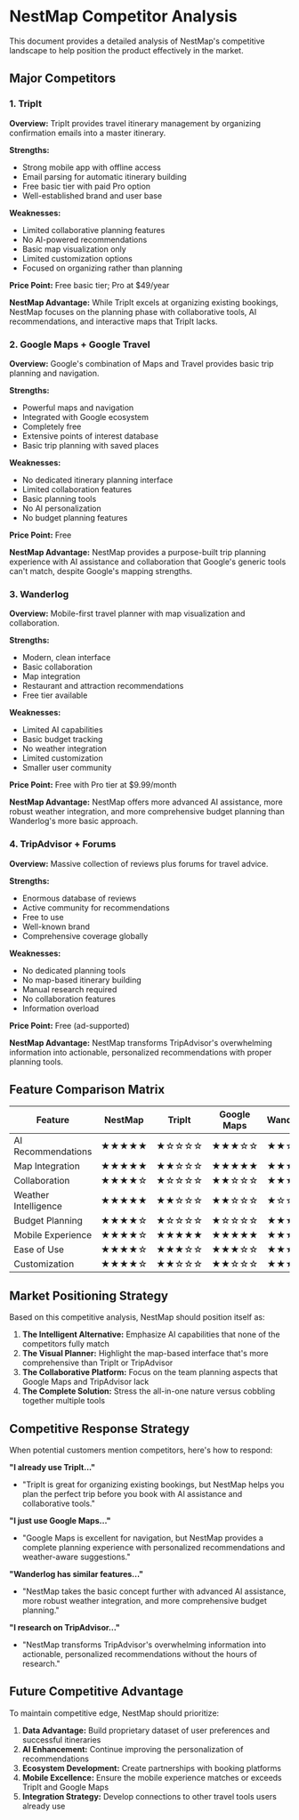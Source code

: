 # NestMap Competitor Analysis

This document provides a detailed analysis of NestMap's competitive landscape to help position the product effectively in the market.

## Major Competitors

### 1. TripIt

**Overview:** TripIt provides travel itinerary management by organizing confirmation emails into a master itinerary.

**Strengths:**
- Strong mobile app with offline access
- Email parsing for automatic itinerary building
- Free basic tier with paid Pro option
- Well-established brand and user base

**Weaknesses:**
- Limited collaborative planning features
- No AI-powered recommendations
- Basic map visualization only
- Limited customization options
- Focused on organizing rather than planning

**Price Point:** Free basic tier; Pro at $49/year

**NestMap Advantage:** While TripIt excels at organizing existing bookings, NestMap focuses on the planning phase with collaborative tools, AI recommendations, and interactive maps that TripIt lacks.

### 2. Google Maps + Google Travel

**Overview:** Google's combination of Maps and Travel provides basic trip planning and navigation.

**Strengths:**
- Powerful maps and navigation
- Integrated with Google ecosystem
- Completely free
- Extensive points of interest database
- Basic trip planning with saved places

**Weaknesses:**
- No dedicated itinerary planning interface
- Limited collaboration features
- Basic planning tools
- No AI personalization
- No budget planning features

**Price Point:** Free

**NestMap Advantage:** NestMap provides a purpose-built trip planning experience with AI assistance and collaboration that Google's generic tools can't match, despite Google's mapping strengths.

### 3. Wanderlog

**Overview:** Mobile-first travel planner with map visualization and collaboration.

**Strengths:**
- Modern, clean interface
- Basic collaboration
- Map integration
- Restaurant and attraction recommendations
- Free tier available

**Weaknesses:**
- Limited AI capabilities
- Basic budget tracking
- No weather integration
- Limited customization
- Smaller user community

**Price Point:** Free with Pro tier at $9.99/month

**NestMap Advantage:** NestMap offers more advanced AI assistance, more robust weather integration, and more comprehensive budget planning than Wanderlog's more basic approach.

### 4. TripAdvisor + Forums

**Overview:** Massive collection of reviews plus forums for travel advice.

**Strengths:**
- Enormous database of reviews
- Active community for recommendations
- Free to use
- Well-known brand
- Comprehensive coverage globally

**Weaknesses:**
- No dedicated planning tools
- No map-based itinerary building
- Manual research required
- No collaboration features
- Information overload

**Price Point:** Free (ad-supported)

**NestMap Advantage:** NestMap transforms TripAdvisor's overwhelming information into actionable, personalized recommendations with proper planning tools.

## Feature Comparison Matrix

| Feature | NestMap | TripIt | Google Maps | Wanderlog | TripAdvisor |
|---------|---------|--------|-------------|-----------|-------------|
| AI Recommendations | ★★★★★ | ★☆☆☆☆ | ★★★☆☆ | ★★☆☆☆ | ★☆☆☆☆ |
| Map Integration | ★★★★★ | ★★☆☆☆ | ★★★★★ | ★★★★☆ | ★★☆☆☆ |
| Collaboration | ★★★★☆ | ★☆☆☆☆ | ★★☆☆☆ | ★★★☆☆ | ★☆☆☆☆ |
| Weather Intelligence | ★★★★★ | ★★☆☆☆ | ★★☆☆☆ | ★☆☆☆☆ | ★☆☆☆☆ |
| Budget Planning | ★★★★☆ | ★☆☆☆☆ | ★☆☆☆☆ | ★★★☆☆ | ★☆☆☆☆ |
| Mobile Experience | ★★★★☆ | ★★★★★ | ★★★★★ | ★★★★☆ | ★★★☆☆ |
| Ease of Use | ★★★★☆ | ★★★☆☆ | ★★★☆☆ | ★★★★☆ | ★★☆☆☆ |
| Customization | ★★★★☆ | ★★☆☆☆ | ★★☆☆☆ | ★★★☆☆ | ★☆☆☆☆ |

## Market Positioning Strategy

Based on this competitive analysis, NestMap should position itself as:

1. **The Intelligent Alternative:** Emphasize AI capabilities that none of the competitors fully match
2. **The Visual Planner:** Highlight the map-based interface that's more comprehensive than TripIt or TripAdvisor
3. **The Collaborative Platform:** Focus on the team planning aspects that Google Maps and TripAdvisor lack
4. **The Complete Solution:** Stress the all-in-one nature versus cobbling together multiple tools

## Competitive Response Strategy

When potential customers mention competitors, here's how to respond:

**"I already use TripIt..."**
- "TripIt is great for organizing existing bookings, but NestMap helps you plan the perfect trip before you book with AI assistance and collaborative tools."

**"I just use Google Maps..."**
- "Google Maps is excellent for navigation, but NestMap provides a complete planning experience with personalized recommendations and weather-aware suggestions."

**"Wanderlog has similar features..."**
- "NestMap takes the basic concept further with advanced AI assistance, more robust weather integration, and more comprehensive budget planning."

**"I research on TripAdvisor..."**
- "NestMap transforms TripAdvisor's overwhelming information into actionable, personalized recommendations without the hours of research."

## Future Competitive Advantage

To maintain competitive edge, NestMap should prioritize:

1. **Data Advantage:** Build proprietary dataset of user preferences and successful itineraries
2. **AI Enhancement:** Continue improving the personalization of recommendations
3. **Ecosystem Development:** Create partnerships with booking platforms
4. **Mobile Excellence:** Ensure the mobile experience matches or exceeds TripIt and Google Maps
5. **Integration Strategy:** Develop connections to other travel tools users already use
